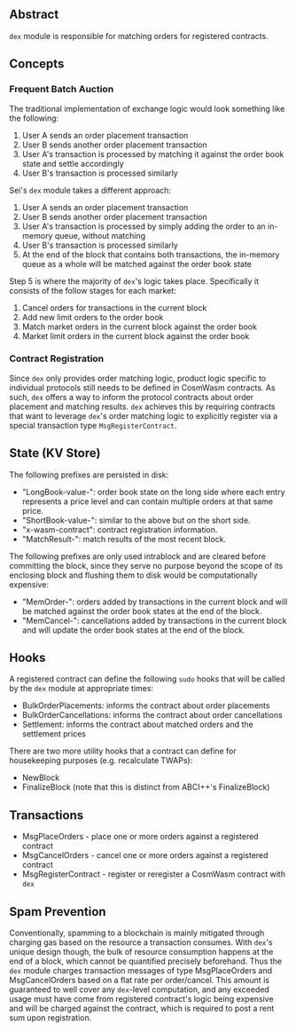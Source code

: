 ## Abstract
`dex` module is responsible for matching orders for registered contracts.

## Concepts
### Frequent Batch Auction
The traditional implementation of exchange logic would look something like the following:
1. User A sends an order placement transaction
2. User B sends another order placement transaction
3. User A's transaction is processed by matching it against the order book state and settle accordingly
4. User B's transaction is processed similarly

Sei's `dex` module takes a different approach:
1. User A sends an order placement transaction
2. User B sends another order placement transaction
3. User A's transaction is processed by simply adding the order to an in-memory queue, without matching
4. User B's transaction is processed similarly
5. At the end of the block that contains both transactions, the in-memory queue as a whole will be matched against the order book state

Step 5 is where the majority of `dex`'s logic takes place. Specifically it consists of the follow stages for each market:
1. Cancel orders for transactions in the current block
2. Add new limit orders to the order book
3. Match market orders in the current block against the order book
4. Market limit orders in the current block against the order book

### Contract Registration
Since `dex` only provides order matching logic, product logic specific to individual protocols still needs to be defined in CosmWasm contracts. As such, `dex` offers a way to inform the protocol contracts about order placement and matching results. `dex` achieves this by requiring contracts that want to leverage `dex`'s order matching logic to explicitly register via a special transaction type `MsgRegisterContract`.

## State (KV Store)
The following prefixes are persisted in disk:
- "LongBook-value-": order book state on the long side where each entry represents a price level and can contain multiple orders at that same price.
- "ShortBook-value-": similar to the above but on the short side.
- "x-wasm-contract": contract registration information.
- "MatchResult-": match results of the most recent block.

The following prefixes are only used intrablock and are cleared before committing the block, since they serve no purpose beyond the scope of its enclosing block and flushing them to disk would be computationally expensive:
- "MemOrder-": orders added by transactions in the current block and will be matched against the order book states at the end of the block.
- "MemCancel-": cancellations added by transactions in the current block and will update the order book states at the end of the block.

## Hooks
A registered contract can define the following `sudo` hooks that will be called by the `dex` module at appropriate times:
- BulkOrderPlacements: informs the contract about order placements
- BulkOrderCancellations: informs the contract about order cancellations
- Settlement: informs the contract about matched orders and the settlement prices

There are two more utility hooks that a contract can define for housekeeping purposes (e.g. recalculate TWAPs):
- NewBlock
- FinalizeBlock (note that this is distinct from ABCI++'s FinalizeBlock)

## Transactions
- MsgPlaceOrders - place one or more orders against a registered contract
- MsgCancelOrders - cancel one or more orders against a registered contract
- MsgRegisterContract - register or reregister a CosmWasm contract with `dex`


## Spam Prevention
Conventionally, spamming to a blockchain is mainly mitigated through charging gas based on the resource a transaction consumes. With `dex`'s unique design though, the bulk of resource consumption happens at the end of a block, which cannot be quantified precisely beforehand. Thus the `dex` module charges transaction messages of type MsgPlaceOrders and MsgCancelOrders based on a flat rate per order/cancel. This amount is guaranteed to well cover any `dex`-level computation, and any exceeded usage must have come from registered contract's logic being expensive and will be charged against the contract, which is required to post a rent sum upon registration.